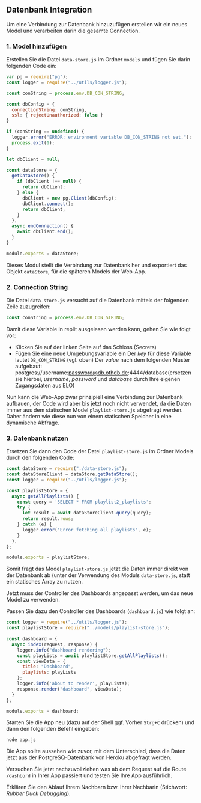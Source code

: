 ## Datenbank Integration

Um eine Verbindung zur Datenbank hinzuzufügen erstellen wir ein neues Model und verarbeiten darin die gesamte Connection.

### 1. Model hinzufügen
Erstellen Sie die Datei `data-store.js` im Ordner `models` und fügen Sie darin folgenden Code ein:

~~~ js
var pg = require("pg"); 
const logger = require("../utils/logger.js"); 

const conString = process.env.DB_CON_STRING; 

const dbConfig = { 
  connectionString: conString, 
  ssl: { rejectUnauthorized: false } 
} 

if (conString == undefined) { 
  logger.error("ERROR: environment variable DB_CON_STRING not set."); 
  process.exit(1); 
} 

let dbClient = null; 

const dataStore = { 
  getDataStore() { 
    if (dbClient !== null) { 
      return dbClient; 
    } else { 
      dbClient = new pg.Client(dbConfig); 
      dbClient.connect(); 
      return dbClient; 
    } 
  }, 
  async endConnection() { 
    await dbClient.end(); 
  } 
} 

module.exports = dataStore; 
~~~

Dieses Modul stellt die Verbindung zur Datenbank her und exportiert das Objekt `dataStore`, für die späteren Models der Web-App.

### 2. Connection String

Die Datei `data-store.js` versucht auf die Datenbank mittels der folgenden Zeile zuzugreifen:

```js
const conString = process.env.DB_CON_STRING; 
```

Damit diese Variable in replit ausgelesen werden kann, gehen Sie wie folgt vor:

* Klicken Sie auf der linken Seite auf das Schloss (Secrets)
* Fügen Sie eine neue Umgebungsvariable ein
Der *key* für diese Variable lautet `DB_CON_STRING` (vgl. oben)
Der *value* nach dem folgenden Muster aufgebaut: postgres://username:password@db.othdb.de:4444/database(ersetzen sie hierbei, *username*, *password* und *database* durch Ihre eigenen Zugangsdaten aus ELO)

Nun kann die Web-App zwar prinzipiell eine Verbindung zur Datenbank aufbauen, der Code wird aber bis jetzt noch nicht verwendet, da die Daten immer aus dem statischen Model `playlist-store.js` abgefragt werden. Daher ändern wie diese nun von einem statischen Speicher in eine dynamische Abfrage.

### 3. Datenbank nutzen

Ersetzen Sie dann den Code der Datei `playlist-store.js` im Ordner Models durch den folgenden Code: 
~~~ js
const dataStore = require("./data-store.js"); 
const dataStoreClient = dataStore.getDataStore(); 
const logger = require("../utils/logger.js"); 

const playlistStore = { 
  async getAllPlaylists() { 
    const query = 'SELECT * FROM playlist2_playlists'; 
    try { 
      let result = await dataStoreClient.query(query); 
      return result.rows; 
    } catch (e) { 
      logger.error("Error fetching all playlists", e); 
    } 
  }, 
}; 

module.exports = playlistStore; 
~~~
Somit fragt das Model `playlist-store.js` jetzt die Daten immer direkt von der Datenbank ab (unter der Verwendung des Moduls `data-store.js`, statt ein statisches Array zu nutzen.

Jetzt muss der Controller des Dashboards angepasst werden, um das neue Model zu verwenden.

Passen Sie dazu den Controller des Dashboards (`dashboard.js`) wie folgt an: 

~~~ js
const logger = require("../utils/logger.js"); 
const playlistStore = require("../models/playlist-store.js"); 

const dashboard = { 
  async index(request, response) { 
    logger.info("dashboard rendering"); 
    const playLists = await playlistStore.getAllPlaylists(); 
    const viewData = { 
      title: "Dashboard", 
      playlists: playLists 
    }; 
    logger.info('about to render', playLists); 
    response.render("dashboard", viewData); 
  } 
}; 

module.exports = dashboard; 
~~~

Starten Sie die App neu (dazu auf der Shell ggf. Vorher `Strg+C` drücken) und dann den folgenden Befehl eingeben:

```shell
node app.js
```

Die App sollte aussehen wie zuvor, mit dem Unterschied, dass die Daten jetzt aus der PostgreSQ-Datenbank von Heroku abgefragt werden.

Versuchen Sie jetzt nachzuvollziehen was ab dem Request auf die Route `/dashbord` in Ihrer App passiert und testen Sie Ihre App ausführlich. 

Erklären Sie den Ablauf Ihrem Nachbarn bzw. Ihrer Nachbarin (Stichwort: *Rubber Duck Debugging*).